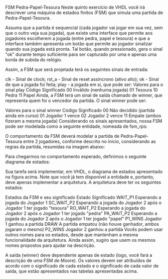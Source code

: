 FSM Pedra-Papel-Tesoura
Neste quinto exercício de VHDL você irá descrever uma máquina de estados finitos (FSM) que simula uma partida de Pedra-Papel-Tesoura. 

Assuma que a partida é sequencial (cada jogador vai jogar em sua vez, sem que o outro veja sua jogada), que existe uma interface que permite aos jogadores escolherem a jogada (entre pedra, papel e tesoura) e que a interface também apresenta um botão que permite ao jogador sinalizar quando sua jogada está pronta. Tal botão, quando pressionado, gera o sinal "ok" durante tempo suficiente para ser capturado por uma e apenas uma borda de subida do relógio. 

Assim, a FSM que será projetada terá os seguintes sinais de entrada:

clk - Sinal de clock;
rst_a - Sinal de reset assíncrono (ativo alto);
ok - Sinal de que a jogada foi feita;
play - a jogada em si, que pode ser: 
Valores para o sinal play
Código	Significado
00	Inválido (nenhuma jogada)
01	Tesoura
10	Pedra
11	Papel
Ainda, a FSM terá um sinal de saída chamado de winner, que representa quem foi o vencedor da partida. O sinal winner pode ser:

Valores para o sinal winner
Código	Significado
00	Não decidido (partida ainda em curso)
01	Jogador 1 vence
02	Jogador 2 vence
11	Empate (ambos fizeram a mesma jogada)
Considerando os sinais apresentados, nossa FSM pode ser modelada como a seguinte entidade, nomeada de fsm_rps:



O comportamento da FSM deverá modelar a partida de Pedra-Papel-Tesoura entre 2 jogadores, conforme descrito no início, considerando as regras da partida, resumidas na imagem abaixo:



Para chegarmos no comportamento esperado, definimos o seguinte diagrama de estados: 



Sua tarefa será implementar, em VHDL, o diagrama de estados apresentado na figura acima. Note que você já tem disponível a entidade e, portanto, deve apenas implementar a arquitetura. A arquitetura deve ter os seguintes estados:

Estados da FSM e seu significado
Estado	Significado
WAIT_P1	Esperando a jogada do Jogador 1
SC_WAIT_P2  	Esperando a jogada do Jogador 2 após o Jogador 1 ter jogado "tesoura"
RO_WAIT_P2	Esperando a jogada do Jogador 2 após o Jogador 1 ter jogado "pedra"
PA_WAIT_P2	Esperando a jogada do Jogador 2 após o Jogador 1 ter jogado "papel"
P1_WINS	Jogador 1 ganhou a partida
DRAW	A partida empatou (não houve ganhador, ambos jogaram o mesmo)
P2_WINS	Jogador 2 ganhou a partida
Vocês podem usar outros nomes para os estados, desde que mantenham a mesma funcionalidade da arquitetura. Ainda assim, sugiro que usem os mesmos nomes propostos para ajudar na descrição. 

A saída (winner) deve dependente apenas de estado (logo, você fará a descrição de uma FSM de Moore). Os valores devem ser atribuídos de acordo com o significado de cada estado e o significado de cada valor de saída, que estão apresentados nas tabelas apresentadas acima. 